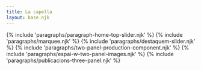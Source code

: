 ```yaml
---
title: La capella
layout: base.njk
---
```


{% include 'paragraphs/paragraph-home-top-slider.njk' %}
{% include 'paragraphs/marquee.njk' %}
{% include 'paragraphs/destaquem-slider.njk' %}
{% include 'paragraphs/two-panel-production-component.njk' %}
{% include 'paragraphs/espai-w-two-panel-images.njk' %}
{% include 'paragraphs/publicacions-three-panel.njk' %}
